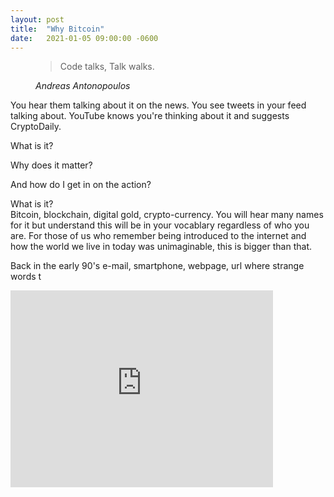 ```yaml
---
layout: post
title:  "Why Bitcoin"
date:   2021-01-05 09:00:00 -0600
---
```



<figure>
  <blockquote class="blockquote">
    <p>Code talks, Talk walks.</p>
  </blockquote>
  <figcaption class="blockquote-footer">
    <cite title="Source Title">Andreas Antonopoulos</cite>
  </figcaption>
</figure>


<p class="h5 main-page-text lh-lg fw-lighter">
You hear them talking about it on the news. You see tweets in your feed talking about. YouTube knows you're thinking about it and suggests CryptoDaily.
</p>

<p class="h6 main-page-text lh-lg fw-bold">
What is it?
</p>

<p class="h6 main-page-text lh-lg fw-bold">
Why does it matter?
</p>

<p class="h6 main-page-text lh-lg fw-bold">
And how do I get in on the action?
</p>

<div class="post-body-outline">
<div class="h4 main-page-text fw-bold">
What is it?
</div>
<div class="h6 main-page-text fw-lighter">
Bitcoin, blockchain, digital gold, crypto-currency. You will hear many names for it but understand this will be in your vocablary regardless of who you are. For those of us who remember being introduced to the internet and how the world we live in today was unimaginable, this is bigger than that.

Back in the early 90's e-mail, smartphone, webpage, url where strange words t

</div>
</div>
<iframe class="rounded float-start" width="420" height="315" src="https://www.youtube.com/embed/vUOpKfCuV_E" frameborder="0" allowfullscreen></iframe>